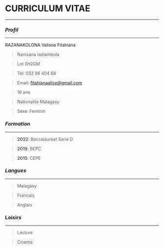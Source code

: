 # **CURRICULUM VITAE**
-------
### *Profil*
----
RAZANAKOLONA Valisoa Fitahiana

>Nanisana Iadiambola

>Lot IIH2GM 

>Tel: 032 96 404 68

>Email: fitahianaalice@gmail.com

>16 ans

>Nationalite Malagasy

>Sexe: Feminin

### *Formation*
----
>**2022**: Baccalaureat Serie D

>**2019**: BEPC

>**2015**: CEPE

### *Langues*
---
>Malagasy 

>Francais

>Anglais

### Loisirs
---
>Lecture

>Cinema
